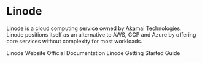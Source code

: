 # Linode

Linode is a cloud computing service owned by Akamai Technologies. Linode positions itself as an alternative to AWS, GCP and Azure by offering core services without complexity for most workloads.

<BadgeLink badgeText='Official Website' colorScheme='blue' href='https://www.linode.com/'>Linode Website</BadgeLink>
<BadgeLink badgeText='Official Documentation' colorScheme='blue' href='https://www.linode.com/docs/'>Official Documentation</BadgeLink>
<BadgeLink badgeText='Get Started Guide' colorScheme='blue' href='https://www.linode.com/docs/guides/getting-started/'>Linode Getting Started Guide</BadgeLink>
